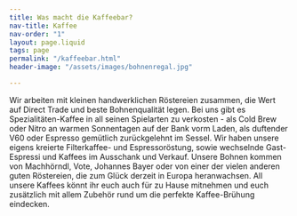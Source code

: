 ```yaml
---
title: Was macht die Kaffeebar?
nav-title: Kaffee
nav-order: "1"
layout: page.liquid
tags: page
permalink: "/kaffeebar.html"
header-image: "/assets/images/bohnenregal.jpg"

---
```

Wir arbeiten mit kleinen handwerklichen Röstereien zusammen, die Wert auf Direct Trade und beste Bohnenqualität legen. Bei uns gibt es Spezialitäten-Kaffee in all seinen Spielarten zu verkosten - als Cold Brew oder Nitro an warmen Sonnentagen auf der Bank vorm Laden, als duftender V60 oder Espresso gemütlich zurückgelehnt im Sessel. Wir haben unsere eigens kreierte Filterkaffee- und Espressoröstung, sowie wechselnde Gast-Espressi und Kaffees im Ausschank und Verkauf. Unsere Bohnen kommen von Machhörndl, Vote, Johannes Bayer oder von einer der vielen anderen guten Röstereien, die zum Glück derzeit in Europa heranwachsen. All unsere Kaffees könnt ihr euch auch für zu Hause mitnehmen und euch zusätzlich mit allem Zubehör rund um die perfekte Kaffee-Brühung eindecken.

<!--

### Bohnen bestellen?

Wenn Ihr es mal nicht in den Laden schafft, oder weit weg wohnt, könnt Ihr unsere Bohnen auch bestellen. Schreibt uns dazu eine Email an kaffee@leuchtstoff.berlin mit folgenden Infos:

Welche Bohne?  
Welche Menge?  
Falls Ihr die Bohnen gemahlen haben wollt, lasst uns wissen für welche Maschine.  
Liefer- und Rechnungsadresse.

Ihr bekommt dann von uns eine Rechnung und nach Zahlungseingang die Ware.

Für^ Bestellungen bis 30€ berechnen wir 4,90€ Verpackung und Versand. Bei höherem Bestellwert entfällt das.

\-->